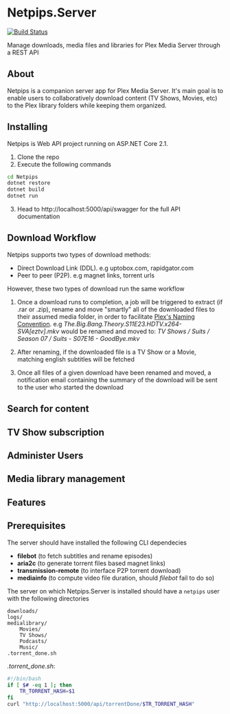 # Netpips.Server
[![Build Status](https://travis-ci.org/PierreRoudaut/Netpips.Server.svg?branch=master)](https://travis-ci.org/PierreRoudaut/Netpips.Server)

Manage downloads, media files and libraries for Plex Media Server through a REST API

## About
Netpips is a companion server app for Plex Media Server. It's main goal is to enable users to collaboratively download content (TV Shows, Movies, etc) to the Plex library folders while keeping them organized.

## Installing

Netpips is Web API project running on ASP.NET Core 2.1.
1. Clone the repo
2. Execute the following commands
```bash
cd Netpips
dotnet restore
dotnet build
dotnet run
```
3. Head to http://localhost:5000/api/swagger for the full API documentation

## Download Workflow

Netpips supports two types of download methods:
- Direct Download Link (DDL). e.g uptobox.com, rapidgator.com
- Peer to peer (P2P). e.g magnet links, torrent urls

However, these two types of download run the same workflow

1. Once a download runs to completion, a job will be triggered to extract (if .rar or .zip), rename and move "smartly" all of the downloaded files to their assumed media folder, in order to facilitate [Plex's Naming Convention](https://support.plex.tv/articles/categories/media-preparation/). e.g _The.Big.Bang.Theory.S11E23.HDTV.x264-SVA[eztv].mkv_
would be renamed and moved to:  _TV Shows / Suits / Season 07 / Suits - S07E16 - GoodBye.mkv_

2. After renaming, if the downloaded file is a TV Show or a Movie, matching english subtitles will be fetched

3. Once all files of a given download have been renamed and moved, a notification email containing the summary of the download will be sent to the user who started the download

## Search for content

## TV Show subscription

## Administer Users

## Media library management

## Features

## Prerequisites

The server should have installed the following CLI dependecies
+ __filebot__ (to fetch subtitles and rename episodes)
+ __aria2c__ (to generate torrent files based magnet links)
+ __transmission-remote__ (to interface P2P torrent download)
+ __mediainfo__ (to compute video file duration, should _filebot_ fail to do so)


The server on which Netpips.Server is installed should have a `netpips` user with the following directories

```
downloads/
logs/
medialibrary/
    Movies/
    TV Shows/
    Podcasts/
    Music/
.torrent_done.sh
```

_.torrent_done.sh_:
```bash
#!/bin/bash
if [ $# -eq 1 ]; then
    TR_TORRENT_HASH=$1
fi
curl "http://localhost:5000/api/torrentDone/$TR_TORRENT_HASH"
```
